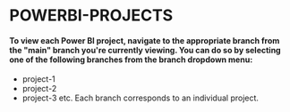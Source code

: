 # POWERBI-PROJECTS
#### To view each Power BI project, navigate to the appropriate branch from the "main" branch you're currently viewing. You can do so by selecting one of the following branches from the branch dropdown menu:
  - project-1
  - project-2
  - project-3 etc.
Each branch corresponds to an individual project.
